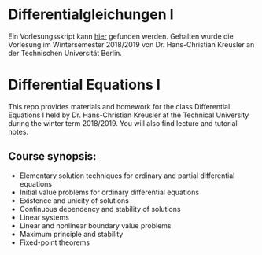 # Differentialgleichungen I
Ein Vorlesungsskript kann [hier](https://github.com/geniegeist/math/blob/master/differential-equations-i/notes/differential_gleichung_i.pdf) gefunden werden. Gehalten wurde die Vorlesung im Wintersemester 2018/2019 von Dr. Hans-Christian Kreusler an der Technischen Universität Berlin.

# Differential Equations I
This repo provides materials and homework for the class Differential Equations I held by Dr. Hans-Christian Kreusler at the Technical University during the winter term 2018/2019. You will also find lecture and tutorial notes. 

## Course synopsis:
* Elementary solution techniques for ordinary and partial differential equations 
* Initial value problems for ordinary differential equations
* Existence and unicity of solutions 
* Continuous dependency and stability of solutions
* Linear systems 
* Linear and nonlinear boundary value problems
* Maximum principle and stability
* Fixed-point theorems
